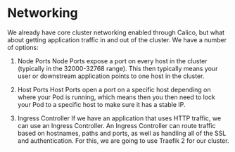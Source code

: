 # Networking

We already have core cluster networking enabled through Calico, but what about getting application traffic in and out of the cluster. We have a number of options:

1.  Node Ports
Node Ports expose a port on every host in the cluster (typically in the 32000-32768 range). This then typically means your user or downstream application points to one host in the cluster. 

2. Host Ports
Host Ports open a port on a specific host depending on where your Pod is running, which means then you then need to lock your Pod to a specific host to make sure it has a stable IP. 

3. Ingress Controller
If we have an application that uses HTTP traffic, we can use an Ingress Controller. An Ingress Controller can route traffic based on hostnames, paths and ports, as well as handling all of the SSL and authentication. For this, we are going to use Traefik 2 for our cluster.

